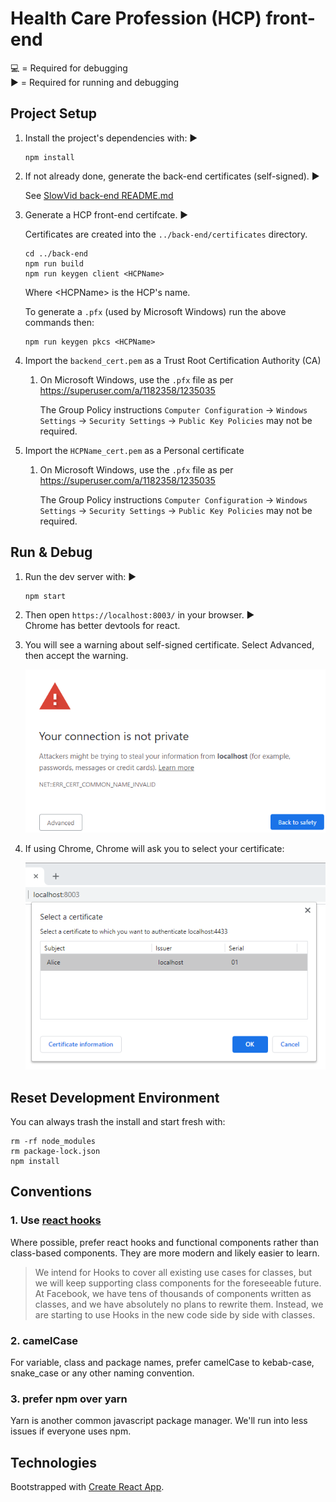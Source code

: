 # Health Care Profession (HCP) front-end 

💻 = Required for debugging  
▶️ = Required for running and debugging

## Project Setup


 1. Install the project's dependencies with: ▶️

    ```
    npm install
    ```

1. If not already done, generate the back-end certificates (self-signed). ▶️

    See [SlowVid back-end README.md](../back-end/README.md)

1. Generate a HCP front-end certifcate. ▶️

	Certificates are created into the `../back-end/certificates` directory.

    ```
    cd ../back-end
	npm run build
	npm run keygen client <HCPName>
    ```
    Where \<HCPName\> is the HCP's name.

	To generate a `.pfx` (used by Microsoft Windows) run the above commands then:
    ```
	npm run keygen pkcs <HCPName>
    ```

1. Import the `backend_cert.pem` as a Trust Root Certification Authority (CA)

   1. On Microsoft Windows, use the `.pfx` file as per https://superuser.com/a/1182358/1235035

      The Group Policy instructions `Computer Configuration` -> `Windows Settings` -> `Security Settings` -> `Public Key Policies` may not be required.

1. Import the `HCPName_cert.pem` as a Personal certificate

   1. On Microsoft Windows, use the `.pfx` file as per https://superuser.com/a/1182358/1235035

      The Group Policy instructions `Computer Configuration` -> `Windows Settings` -> `Security Settings` -> `Public Key Policies` may not be required.

## Run & Debug

1. Run the dev server with: ▶️

    ```
    npm start
    ```

1. Then open `https://localhost:8003/` in your browser. ▶️  
Chrome has better devtools for react.

1. You will see a warning about self-signed certificate. Select Advanced, then accept the warning.

    ![Select your certificate](../doc/developer/images/Chrome_self_signed.png)

1. If using Chrome, Chrome will ask you to select your certificate:

    ![Select your certificate](../doc/developer/images/Chrome_client_cert.png)
	

## Reset Development Environment

You can always trash the install and start fresh with:

```
rm -rf node_modules
rm package-lock.json
npm install
```

## Conventions

### 1. Use [react hooks](https://reactjs.org/docs/hooks-intro.html) 

Where possible, prefer react hooks and functional components rather than class-based components. 
They are more modern and likely easier to learn. 

> We intend for Hooks to cover all existing use cases for classes, but we will keep supporting class components for the foreseeable future. At Facebook, we have tens of thousands of components written as classes, and we have absolutely no plans to rewrite them. Instead, we are starting to use Hooks in the new code side by side with classes.


### 2. camelCase

For variable, class and package names, prefer camelCase to kebab-case, snake_case or any other naming convention. 


### 3. prefer npm over yarn

Yarn is another common javascript package manager. 
We'll run into less issues if everyone uses npm.

## Technologies

Bootstrapped with [Create React App](https://github.com/facebook/create-react-app).
